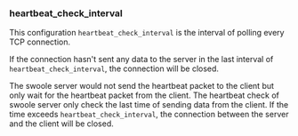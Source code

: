 ### heartbeat_check_interval

This configuration `heartbeat_check_interval` is the interval of polling every TCP connection. 

If the connection hasn't sent any data to the server in the last interval of `heartbeat_check_interval`, the connection will be closed.

The swoole server would not send the heartbeat packet to the client but only wait for the heartbeat packet from the client. The heartbeat check of swoole server only check the last time of sending data from the client. If the time exceeds `heartbeat_check_interval`, the connection between the server and the client will be closed.

